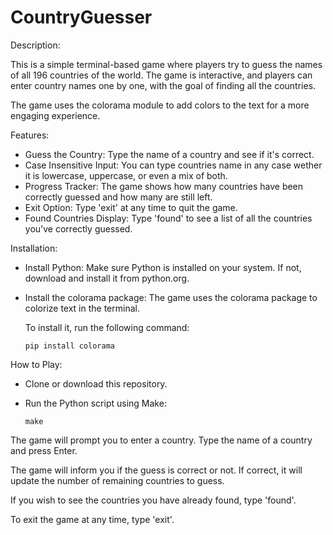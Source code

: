 # CountryGuesser

Description:

This is a simple terminal-based game where players try to guess the names of all 196 countries of the world. The game is interactive, and players can enter country names one by one, with the goal of finding all the countries.

The game uses the colorama module to add colors to the text for a more engaging experience.

Features:
 - Guess the Country: Type the name of a country and see if it's correct.
 - Case Insensitive Input: You can type countries name in any case wether it is lowercase, uppercase, or even a mix of both.
 - Progress Tracker: The game shows how many countries have been correctly guessed and how many are still left.
 - Exit Option: Type 'exit' at any time to quit the game.
 - Found Countries Display: Type 'found' to see a list of all the countries you've correctly guessed.

Installation:
- Install Python: Make sure Python is installed on your system. If not, download and install it from python.org.

- Install the colorama package: The game uses the colorama package to colorize text in the terminal.

  To install it, run the following command:

  ```
  pip install colorama
  ```

How to Play:
- Clone or download this repository.

- Run the Python script using Make:
  ```
  make
  ```

The game will prompt you to enter a country. Type the name of a country and press Enter.

The game will inform you if the guess is correct or not. If correct, it will update the number of remaining countries to guess.

If you wish to see the countries you have already found, type 'found'.

To exit the game at any time, type 'exit'.
